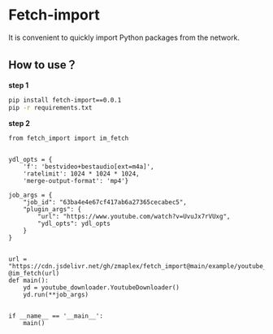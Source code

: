 # Fetch-import

It is convenient to quickly import Python packages from the network.

## How to use？

**step 1**

```bash
pip install fetch-import==0.0.1
pip -r requirements.txt
```

**step 2**

```
from fetch_import import im_fetch


ydl_opts = {
    'f': 'bestvideo+bestaudio[ext=m4a]',
    'ratelimit': 1024 * 1024 * 1024,
    'merge-output-format': 'mp4'}

job_args = {
    "job_id": "63ba4e4e67cf417ab6a27365cecabec5",
    "plugin_args": {
        "url": "https://www.youtube.com/watch?v=UvuJx7rVUxg",
        "ydl_opts": ydl_opts
    }
}


url = "https://cdn.jsdelivr.net/gh/zmaplex/fetch_import@main/example/youtube_downloader.py"
@im_fetch(url)
def main():
    yd = youtube_downloader.YoutubeDownloader()
    yd.run(**job_args)


if __name__ == '__main__':
    main()

```